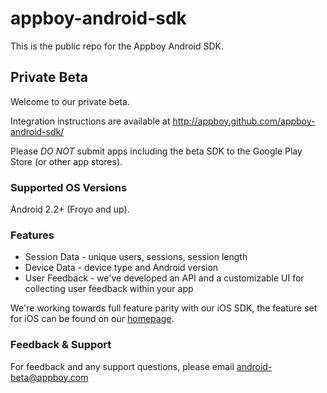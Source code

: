 appboy-android-sdk
==================

This is the public repo for the Appboy Android SDK.

## Private Beta
Welcome to our private beta.

Integration instructions are available at http://appboy.github.com/appboy-android-sdk/

Please *DO NOT* submit apps including the beta SDK to the Google Play Store (or other app stores).

### Supported OS Versions
Android 2.2+ (Froyo and up).

### Features
* Session Data - unique users, sessions, session length
* Device Data - device type and Android version
* User Feedback - we've developed an API and a customizable UI for collecting user feedback within your app

We're working towards full feature parity with our iOS SDK, the feature set for iOS can be found on our [homepage](http://appboy.com/products).

### Feedback & Support
For feedback and any support questions, please email android-beta@appboy.com
